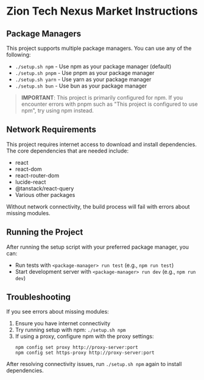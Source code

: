 # Zion Tech Nexus Market Instructions

## Package Managers

This project supports multiple package managers. You can use any of the following:

- `./setup.sh npm` - Use npm as your package manager (default)
- `./setup.sh pnpm` - Use pnpm as your package manager
- `./setup.sh yarn` - Use yarn as your package manager
- `./setup.sh bun` - Use bun as your package manager

> **IMPORTANT**: This project is primarily configured for npm. If you encounter errors with pnpm such as "This project is configured to use npm", try using npm instead.

## Network Requirements

This project requires internet access to download and install dependencies. The core dependencies that are needed include:

- react
- react-dom
- react-router-dom
- lucide-react
- @tanstack/react-query
- Various other packages

Without network connectivity, the build process will fail with errors about missing modules.

## Running the Project

After running the setup script with your preferred package manager, you can:

- Run tests with `<package-manager> run test` (e.g., `npm run test`)
- Start development server with `<package-manager> run dev` (e.g., `npm run dev`)

## Troubleshooting

If you see errors about missing modules:

1. Ensure you have internet connectivity
2. Try running setup with npm: `./setup.sh npm`
3. If using a proxy, configure npm with the proxy settings:
   ```
   npm config set proxy http://proxy-server:port
   npm config set https-proxy http://proxy-server:port
   ```

After resolving connectivity issues, run `./setup.sh npm` again to install dependencies.
